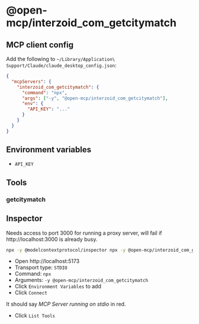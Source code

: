 # @open-mcp/interzoid_com_getcitymatch

## MCP client config

Add the following to `~/Library/Application\ Support/Claude/claude_desktop_config.json`:

```json
{
  "mcpServers": {
    "interzoid_com_getcitymatch": {
      "command": "npx",
      "args": ["-y", "@open-mcp/interzoid_com_getcitymatch"],
      "env": {
        "API_KEY": "..."
      }
    }
  }
}
```

## Environment variables

- `API_KEY`

## Tools

### getcitymatch

## Inspector

Needs access to port 3000 for running a proxy server, will fail if http://localhost:3000 is already busy.

```bash
npx -y @modelcontextprotocol/inspector npx -y @open-mcp/interzoid_com_getcitymatch
```

- Open http://localhost:5173
- Transport type: `STDIO`
- Command: `npx`
- Arguments: `-y @open-mcp/interzoid_com_getcitymatch`
- Click `Environment Variables` to add
- Click `Connect`

It should say _MCP Server running on stdio_ in red.

- Click `List Tools`
